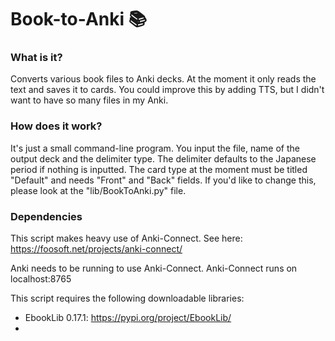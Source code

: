 # Book-to-Anki 📚

### What is it?
Converts various book files to Anki decks. At the moment it only reads the text and saves it to cards. You could improve this by adding TTS, but I didn't want to have so many files in my Anki.

### How does it work?
It's just a small command-line program. You input the file, name of the output deck and the delimiter type. The delimiter defaults to the Japanese period if nothing is inputted.
The card type at the moment must be titled "Default" and needs "Front" and "Back" fields. If you'd like to change this, please look at the "lib/BookToAnki.py" file.

### Dependencies
This script makes heavy use of Anki-Connect.
See here: https://foosoft.net/projects/anki-connect/

Anki needs to be running to use Anki-Connect. Anki-Connect runs on localhost:8765

This script requires the following downloadable libraries:
- EbookLib 0.17.1: https://pypi.org/project/EbookLib/
- 
